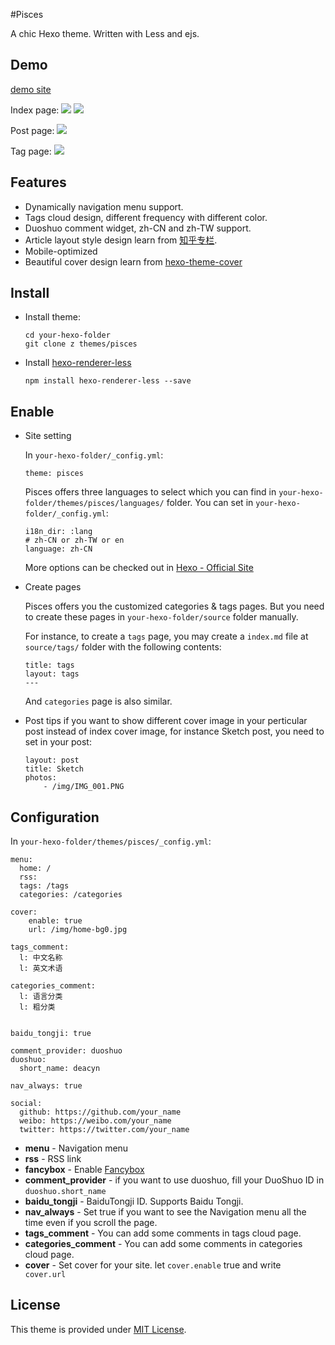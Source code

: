 #Pisces

A chic Hexo theme. Written with Less and ejs.

## Demo

[demo site](http://deacyn.com)

Index page:
![](http://7xp53l.com1.z0.glb.clouddn.com/ying_mu_kuai_zhao_2015-12-16_xia_wu_8.59.16.png)
![](http://7xp53l.com1.z0.glb.clouddn.com/ying_mu_kuai_zhao_2015-12-16_xia_wu_9.11.13.png)

Post page:
![](http://7xp53l.com1.z0.glb.clouddn.com/ying_mu_kuai_zhao_2015-12-16_xia_wu_9.02.55.png)

Tag page:
![](http://7xp53l.com1.z0.glb.clouddn.com/ying_mu_kuai_zhao_2015-12-16_xia_wu_9.03.32.png)


## Features

  - Dynamically navigation menu support.
  - Tags cloud design, different frequency with different color.
  - Duoshuo comment widget, zh-CN and zh-TW support.
  - Article layout style design learn from [知乎专栏](http://zhuanlan.zhihu.com/5mlstudio).
  - Mobile-optimized
  - Beautiful cover design learn from [hexo-theme-cover]()


## Install


- Install theme:

	```
	cd your-hexo-folder
	git clone z themes/pisces
	```
- Install [hexo-renderer-less](https://github.com/hexojs/hexo-renderer-less.git)

	```
	npm install hexo-renderer-less --save
	```

## Enable

- Site setting

	In `your-hexo-folder/_config.yml`:

	```
	theme: pisces
	```
	Pisces offers three languages to select which you can find in `your-hexo-folder/themes/pisces/languages/` folder. You can set in `your-hexo-folder/_config.yml`:

	```
	i18n_dir: :lang
	# zh-CN or zh-TW or en
	language: zh-CN
	```

	More options can be checked out in [Hexo - Official Site](https://hexo.io/docs/)


- Create pages

	Pisces offers you the customized categories & tags pages.
	But you need to create these pages in `your-hexo-folder/source` folder manually.

	For instance, to create a `tags` page, you may create a `index.md` file
	at `source/tags/` folder with the following contents:

	```
	title: tags
	layout: tags
	---
	```

	And `categories` page is also similar.

- Post tips
	if you want to show different cover image in your perticular post instead of index cover image, for instance Sketch post, you need to set in your post:

	```
	layout: post
	title: Sketch
	photos:
  		- /img/IMG_001.PNG
	```


## Configuration

In `your-hexo-folder/themes/pisces/_config.yml`:

```
menu:
  home: /
  rss:
  tags: /tags
  categories: /categories

cover:
    enable: true
    url: /img/home-bg0.jpg

tags_comment:
  l: 中文名称
  l: 英文术语

categories_comment:
  l: 语言分类
  l: 粗分类


baidu_tongji: true

comment_provider: duoshuo
duoshuo:
  short_name: deacyn

nav_always: true

social:
  github: https://github.com/your_name
  weibo: https://weibo.com/your_name
  twitter: https://twitter.com/your_name
```

* **menu** - Navigation menu
* **rss** - RSS link
* **fancybox** - Enable [Fancybox](http://fancyapps.com/fancybox/)
* **comment_provider** - if you want to use duoshuo, fill your DuoShuo ID in `duoshuo.short_name`
* **baidu_tongji** - BaiduTongji ID. Supports Baidu Tongji.
* **nav_always** - Set true if you want to see the Navigation menu all the time even if you scroll the page.
* **tags_comment** - You can add some comments in tags cloud page.
* **categories_comment** - You can add some comments in categories cloud page.
* **cover** - Set cover for your site. let `cover.enable` true and write` cover.url`

## License

This theme is provided under [MIT License](http://opensource.org/licenses/MIT).




